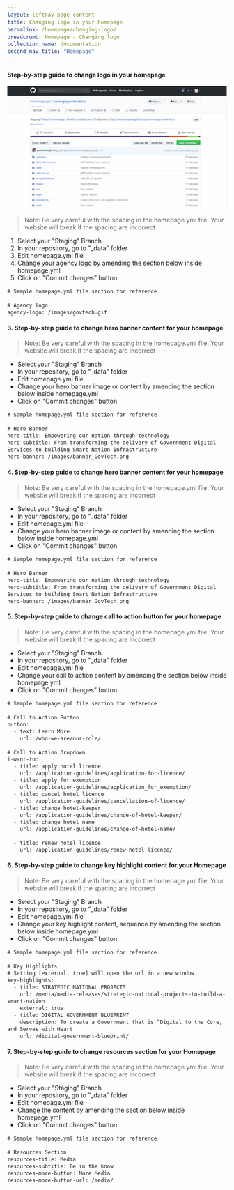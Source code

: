 ```yaml
---
layout: leftnav-page-content
title: Changing logo in your homepage
permalink: /homepage/changing-logo/
breadcrumb: Homepage - Changing logo
collection_name: documentation
second_nav_title: "Homepage"
---
```

#### **Step-by-step guide to change logo in your homepage**
![Changing logo of Your Homepage](/images/resources/changing-content-of-your-homepage.gif)
> Note: Be very careful with the spacing in the homepage.yml file. Your website will break if the spacing are incorrect

1. Select your "Staging" Branch
2. In your repository, go to "_data" folder
3. Edit homepage.yml file
4. Change your agency logo by amending the section below inside homepage.yml
5. Click on "Commit changes" button

```
# Sample homepage.yml file section for reference

# Agency logo
agency-logo: /images/govtech.gif

```


#### **3. Step-by-step guide to change hero banner content for your homepage**
> Note: Be very careful with the spacing in the homepage.yml file. Your website will break if the spacing are incorrect

* Select your "Staging" Branch
* In your repository, go to "_data" folder
* Edit homepage.yml file
* Change your hero banner image or content by amending the section below inside homepage.yml
* Click on "Commit changes" button

```
# Sample homepage.yml file section for reference

# Hero Banner
hero-title: Empowering our nation through technology
hero-subtitle: From transforming the delivery of Government Digital Services to building Smart Nation Infrastructure
hero-banner: /images/banner_GovTech.png

```


#### **4. Step-by-step guide to change hero banner content for your homepage**
> Note: Be very careful with the spacing in the homepage.yml file. Your website will break if the spacing are incorrect

* Select your "Staging" Branch
* In your repository, go to "_data" folder
* Edit homepage.yml file
* Change your hero banner image or content by amending the section below inside homepage.yml
* Click on "Commit changes" button

```
# Sample homepage.yml file section for reference

# Hero Banner
hero-title: Empowering our nation through technology
hero-subtitle: From transforming the delivery of Government Digital Services to building Smart Nation Infrastructure
hero-banner: /images/banner_GovTech.png

```


#### **5. Step-by-step guide to change call to action button for your homepage**
> Note: Be very careful with the spacing in the homepage.yml file. Your website will break if the spacing are incorrect

* Select your "Staging" Branch
* In your repository, go to "_data" folder
* Edit homepage.yml file
* Change your call to action content by amending the section below inside homepage.yml
* Click on "Commit changes" button

```
# Sample homepage.yml file section for reference

# Call to Action Button
button:
  - text: Learn More
    url: /who-we-are/our-role/

# Call to Action Dropdown
i-want-to:
  - title: apply hotel licence
    url: /application-guidelines/application-for-licence/
  - title: apply for exemption
    url: /application-guidelines/application_for_exemption/
  - title: cancel hotel licence
    url: /application-guidelines/cancellation-of-licence/
  - title: change hotel-keeper
    url: /application-guidelines/change-of-hotel-keeper/
  - title: change hotel name
    url: /application-guidelines/change-of-hotel-name/

  - title: renew hotel licence
    url: /application-guidelines/renew-hotel-licence/

```


#### **6. Step-by-step guide to change key highlight content for your Homepage**
> Note: Be very careful with the spacing in the homepage.yml file. Your website will break if the spacing are incorrect

* Select your "Staging" Branch
* In your repository, go to "_data" folder
* Edit homepage.yml file
* Change your key highlight content, sequence by amending the section below inside homepage.yml
* Click on "Commit changes" button

```
# Sample homepage.yml file section for reference

# Key Highlights
# Setting [external: true] will open the url in a new window
key-highlights:
  - title: STRATEGIC NATIONAL PROJECTS
    url: /media/media-releases/strategic-national-projects-to-build-a-smart-nation
    external: true
  - title: DIGITAL GOVERNMENT BLUEPRINT
    description: To create a Government that is “Digital to the Core, and Serves with Heart
    url: /digital-government-blueprint/

```


#### **7. Step-by-step guide to change resources section for your Homepage**
> Note: Be very careful with the spacing in the homepage.yml file. Your website will break if the spacing are incorrect

* Select your "Staging" Branch
* In your repository, go to "_data" folder
* Edit homepage.yml file
* Change the content by amending the section below inside homepage.yml
* Click on "Commit changes" button

```
# Sample homepage.yml file section for reference

# Resources Section
resources-title: Media
resources-subtitle: Be in the know
resources-more-button: More Media
resources-more-button-url: /media/

```
